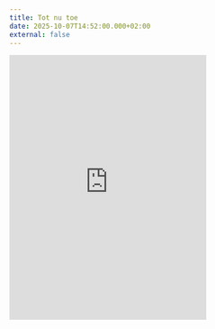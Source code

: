 ```yaml
---
title: Tot nu toe
date: 2025-10-07T14:52:00.000+02:00
external: false
---
```

<iframe style="border: 0; width: 350px; height: 470px;" src="https://bandcamp.com/EmbeddedPlayer/album=483586816/size=large/bgcol=ffffff/linkcol=333333/tracklist=false/transparent=true/" seamless><a href="https://alexdeforce.bandcamp.com/album/tot-nu-toe">Tot nu toe by Alex Deforce</a></iframe>
